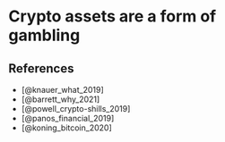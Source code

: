 # Crypto assets are a form of gambling

## References
* [@knauer_what_2019]
* [@barrett_why_2021]
* [@powell_crypto-shills_2019]
* [@panos_financial_2019]
* [@koning_bitcoin_2020]
